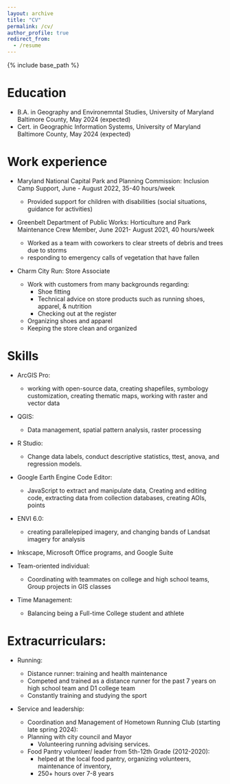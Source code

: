 ```yaml
---
layout: archive
title: "CV"
permalink: /cv/
author_profile: true
redirect_from:
  - /resume
---
```


{% include base_path %}

Education
======
* B.A. in Geography and Environemntal Studies, University of Maryland Baltimore County, May 2024 (expected)
* Cert. in Geographic Information Systems, University of Maryland Baltimore County, May 2024 (expected)

Work experience
======
* Maryland National Capital Park and Planning Commission: Inclusion Camp Support, June - August 2022, 35-40 hours/week
  * Provided support for children with disabilities (social situations, guidance for activities)

* Greenbelt Department of Public Works:  Horticulture and Park Maintenance Crew Member, June 2021- August 2021, 40 hours/week
  * Worked as a team with coworkers to clear streets of debris and trees due to storms
  * responding to emergency calls of vegetation that have fallen


* Charm City Run: Store Associate
  * Work with customers from many backgrounds regarding:
    * Shoe fitting
    * Technical advice on store products such as running shoes, apparel, & nutrition
    * Checking out at the register
  * Organizing shoes and apparel
  * Keeping the store clean and organized
  
Skills
======
* ArcGIS Pro: 
  * working with open-source data, creating shapefiles, symbology customization, creating thematic maps, working with raster and vector data
* QGIS:
  * Data management, spatial pattern analysis, raster processing
* R Studio:
  * Change data labels, conduct descriptive statistics, ttest, anova, and regression models.
* Google Earth Engine Code Editor:
  * JavaScript to extract and manipulate data, Creating and editing code, extracting data from collection databases, creating AOIs, points
* ENVI 6.0:
  * creating parallelepiped imagery, and changing bands of Landsat imagery for analysis
* Inkscape, Microsoft Office programs, and Google Suite

* Team-oriented individual:
  * Coordinating with teammates on college and high school teams, Group projects in GIS classes 
* Time Management: 
  * Balancing being a Full-time College student and athlete

  
Extracurriculars:
======
* Running:
  * Distance runner: training and health maintenance
  * Competed and trained as a distance runner for the past 7 years on high school team and D1 college team
  * Constantly training and studying the sport
   
* Service and leadership:
  * Coordination and Management of Hometown Running Club (starting late spring 2024):
  * Planning with city council and Mayor
    * Volunteering running advising services.
  * Food Pantry volunteer/ leader from 5th-12th Grade (2012-2020):
    * helped at the local food pantry, organizing volunteers, maintenance of inventory, 
    * 250+ hours over 7-8 years


